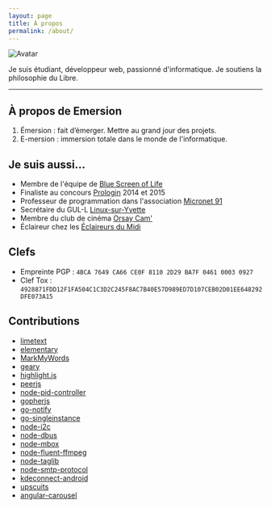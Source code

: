 ```yaml
---
layout: page
title: À propos
permalink: /about/
---
```


<img src="{{ '/img/about/avatar.jpg' | prepend: site.baseurl }}" alt="Avatar" class="pull-right img-polaroid">

<p class="lead">Je suis étudiant, développeur web, passionné d'informatique. Je soutiens la philosophie du Libre.</p>

* * *

## À propos de Emersion

1. Émersion : fait d’émerger. Mettre au grand jour des projets.
2. E-mersion : immersion totale dans le monde de l'informatique.

## Je suis aussi...

* Membre de l'équipe de [Blue Screen of Life](http://bsolife.fr)
* Finaliste au concours [Prologin](http://prologin.org/) 2014 et 2015
* Professeur de programmation dans l'association [Micronet 91](http://micronet91.com/)
* Secrétaire du GUL-L [Linux-sur-Yvette](http://linux-sur-yvette.org/)
* Membre du club de cinéma [Orsay Cam'](https://www.youtube.com/user/Orsaycam)
* Éclaireur chez les [Éclaireurs du Midi](http://eclaireursdumidi.fr/)

## Clefs

* Empreinte PGP : `4BCA 7649 CA66 CE0F 8110 2D29 BA7F 0461 0003 0927`
* Clef Tox : `4928871FDD12F1FA504C1C3D2C245F8AC7B40E57D989ED7D107CEB02D01EE648292DFE073A15`

## Contributions

* [limetext](https://github.com/limetext/lime)
* [elementary](https://github.com/elementary/mvp)
* [MarkMyWords](https://github.com/voldyman/MarkMyWords)
* [geary](https://wiki.gnome.org/Apps/Geary)
* [highlight.js](https://github.com/isagalaev/highlight.js)
* [peerjs](https://github.com/peers/peerjs)
* [node-pid-controller](https://github.com/Philmod/node-pid-controller)
* [gopherjs](https://github.com/gopherjs/gopherjs)
* [go-notify](https://github.com/esiqveland/notify)
* [go-singleinstance](https://github.com/allan-simon/go-singleinstance)
* [node-i2c](https://github.com/kelly/node-i2c)
* [node-dbus](https://github.com/Shouqun/node-dbus)
* [node-mbox](https://github.com/robertklep/node-mbox)
* [node-fluent-ffmpeg](https://github.com/fluent-ffmpeg/node-fluent-ffmpeg)
* [node-taglib](https://github.com/nikhilm/node-taglib)
* [node-smtp-protocol](https://github.com/substack/node-smtp-protocol)
* [kdeconnect-android](https://github.com/albertvaka/kdeconnect-android)
* [upscuits](https://github.com/digibart/upscuits)
* [angular-carousel](https://github.com/revolunet/angular-carousel)
